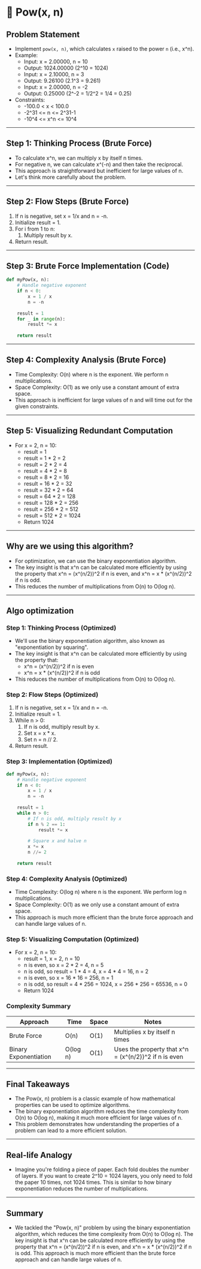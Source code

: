 # 📝 Pow(x, n)

## **Problem Statement**

* Implement `pow(x, n)`, which calculates `x` raised to the power `n` (i.e., x^n).
* Example:
  * Input: x = 2.00000, n = 10
  * Output: 1024.00000 (2^10 = 1024)
  * Input: x = 2.10000, n = 3
  * Output: 9.26100 (2.1^3 = 9.261)
  * Input: x = 2.00000, n = -2
  * Output: 0.25000 (2^-2 = 1/2^2 = 1/4 = 0.25)
* Constraints:
  * -100.0 < x < 100.0
  * -2^31 <= n <= 2^31-1
  * -10^4 <= x^n <= 10^4

---

## **Step 1: Thinking Process (Brute Force)**

* To calculate x^n, we can multiply x by itself n times.
* For negative n, we can calculate x^(-n) and then take the reciprocal.
* This approach is straightforward but inefficient for large values of n.
* Let's think more carefully about the problem.

---

## **Step 2: Flow Steps (Brute Force)**

1. If n is negative, set x = 1/x and n = -n.
2. Initialize result = 1.
3. For i from 1 to n:
   1. Multiply result by x.
4. Return result.

---

## **Step 3: Brute Force Implementation (Code)**

```python
def myPow(x, n):
    # Handle negative exponent
    if n < 0:
        x = 1 / x
        n = -n
    
    result = 1
    for _ in range(n):
        result *= x
    
    return result
```

---

## **Step 4: Complexity Analysis (Brute Force)**

* Time Complexity: O(n) where n is the exponent. We perform n multiplications.
* Space Complexity: O(1) as we only use a constant amount of extra space.
* This approach is inefficient for large values of n and will time out for the given constraints.

---

## **Step 5: Visualizing Redundant Computation**

* For x = 2, n = 10:
  * result = 1
  * result = 1 * 2 = 2
  * result = 2 * 2 = 4
  * result = 4 * 2 = 8
  * result = 8 * 2 = 16
  * result = 16 * 2 = 32
  * result = 32 * 2 = 64
  * result = 64 * 2 = 128
  * result = 128 * 2 = 256
  * result = 256 * 2 = 512
  * result = 512 * 2 = 1024
  * Return 1024

---

## **Why are we using this algorithm?**

* For optimization, we can use the binary exponentiation algorithm.
* The key insight is that x^n can be calculated more efficiently by using the property that x^n = (x^(n/2))^2 if n is even, and x^n = x * (x^(n/2))^2 if n is odd.
* This reduces the number of multiplications from O(n) to O(log n).

---

## **Algo optimization**

### **Step 1: Thinking Process (Optimized)**

* We'll use the binary exponentiation algorithm, also known as "exponentiation by squaring".
* The key insight is that x^n can be calculated more efficiently by using the property that:
  * x^n = (x^(n/2))^2 if n is even
  * x^n = x * (x^(n/2))^2 if n is odd
* This reduces the number of multiplications from O(n) to O(log n).

### **Step 2: Flow Steps (Optimized)**

1. If n is negative, set x = 1/x and n = -n.
2. Initialize result = 1.
3. While n > 0:
   1. If n is odd, multiply result by x.
   2. Set x = x * x.
   3. Set n = n // 2.
4. Return result.

### **Step 3: Implementation (Optimized)**

```python
def myPow(x, n):
    # Handle negative exponent
    if n < 0:
        x = 1 / x
        n = -n
    
    result = 1
    while n > 0:
        # If n is odd, multiply result by x
        if n % 2 == 1:
            result *= x
        
        # Square x and halve n
        x *= x
        n //= 2
    
    return result
```

### **Step 4: Complexity Analysis (Optimized)**

* Time Complexity: O(log n) where n is the exponent. We perform log n multiplications.
* Space Complexity: O(1) as we only use a constant amount of extra space.
* This approach is much more efficient than the brute force approach and can handle large values of n.

### **Step 5: Visualizing Computation (Optimized)**

* For x = 2, n = 10:
  * result = 1, x = 2, n = 10
  * n is even, so x = 2 * 2 = 4, n = 5
  * n is odd, so result = 1 * 4 = 4, x = 4 * 4 = 16, n = 2
  * n is even, so x = 16 * 16 = 256, n = 1
  * n is odd, so result = 4 * 256 = 1024, x = 256 * 256 = 65536, n = 0
  * Return 1024

### **Complexity Summary**

| Approach | Time | Space | Notes |
|---|---|---|---|
| Brute Force | O(n) | O(1) | Multiplies x by itself n times |
| Binary Exponentiation | O(log n) | O(1) | Uses the property that x^n = (x^(n/2))^2 if n is even |

---

## **Final Takeaways**

* The Pow(x, n) problem is a classic example of how mathematical properties can be used to optimize algorithms.
* The binary exponentiation algorithm reduces the time complexity from O(n) to O(log n), making it much more efficient for large values of n.
* This problem demonstrates how understanding the properties of a problem can lead to a more efficient solution.

---

## **Real-life Analogy**

* Imagine you're folding a piece of paper. Each fold doubles the number of layers. If you want to create 2^10 = 1024 layers, you only need to fold the paper 10 times, not 1024 times. This is similar to how binary exponentiation reduces the number of multiplications.

---

## **Summary**

* We tackled the "Pow(x, n)" problem by using the binary exponentiation algorithm, which reduces the time complexity from O(n) to O(log n). The key insight is that x^n can be calculated more efficiently by using the property that x^n = (x^(n/2))^2 if n is even, and x^n = x * (x^(n/2))^2 if n is odd. This approach is much more efficient than the brute force approach and can handle large values of n. 